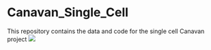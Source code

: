 # Canavan_Single_Cell
This repository contains the data and code for the single cell Canavan project
![](Canavan_Single_Cell/pipeline.png)
